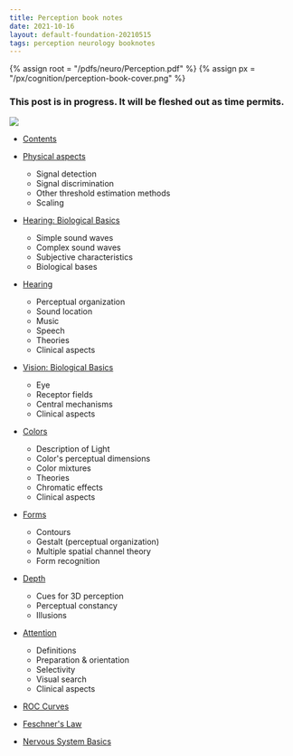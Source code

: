 ```yaml
---
title: Perception book notes
date: 2021-10-16
layout: default-foundation-20210515
tags: perception neurology booknotes
---
```


{% assign root = "/pdfs/neuro/Perception.pdf" %}
{% assign px   = "/px/cognition/perception-book-cover.png" %}

<div class="callout">
	<h3>
		This post is in progress. It will be fleshed out as time permits.
	</h3>
</div>

<div class="card">
	<a href="{{root}}"><img src="{{px}}"></a>
</div>

- [Contents]({{root}}#page=8)
- [Physical aspects]({{root}}#page=13)
	- Signal detection
	- Signal discrimination
	- Other threshold estimation methods
	- Scaling

- [Hearing: Biological Basics]({{root}}#page=29)
	- Simple sound waves
	- Complex sound waves
	- Subjective characteristics
	- Biological bases

- [Hearing]({{root}}#page=46)
	- Perceptual organization
	- Sound location
	- Music
	- Speech
	- Theories
	- Clinical aspects

- [Vision: Biological Basics]({{root}}#page=63)
	- Eye
	- Receptor fields
	- Central mechanisms
	- Clinical aspects

- [Colors]({{root}}#page=76)
	- Description of Light
	- Color's perceptual dimensions
	- Color mixtures
	- Theories
	- Chromatic effects
	- Clinical aspects

- [Forms]({{root}}#page=91)
	- Contours
	- Gestalt (perceptual organization)
	- Multiple spatial channel theory
	- Form recognition

- [Depth]({{root}}#page=110)
	- Cues for 3D perception
	- Perceptual constancy
	- Illusions

- [Attention]({{root}}#page=130)
	- Definitions
	- Preparation & orientation
	- Selectivity
	- Visual search
	- Clinical aspects

- [ROC Curves]({{root}}#page=143)
- [Feschner's Law]({{root}}#page=145)
- [Nervous System Basics]({{root}}#page=147)